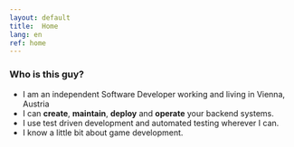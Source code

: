 ```yaml
---
layout: default
title:  Home
lang: en
ref: home
---
```

### Who is this guy?
- I am an independent Software Developer working and living in Vienna, Austria
- I can **create**, **maintain**, **deploy** and **operate** your backend systems.
- I use test driven development and automated testing wherever I can.
- I know a little bit about game development.

<!-- ## What makes me tick
- A manifesto of sorts
- People who inspire me
- Books that inspire me
- Games that inspire me -->
